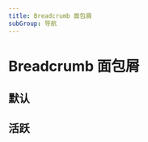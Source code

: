 ```yaml
---
title: Breadcrumb 面包屑
subGroup: 导航
---
```


# Breadcrumb 面包屑

## 默认

<Demo src="./demos/default.tsx" />

## 活跃

<Demo src="./demos/active.tsx" />
